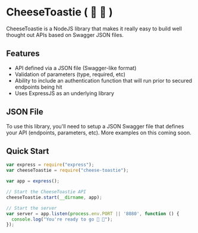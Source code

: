 # CheeseToastie ( 🧀 🍞 )
CheeseToastie is a NodeJS library that makes it really easy to build well thought out APIs based on Swagger JSON files.

## Features
* API defined via a JSON file (Swagger-like format)
* Validation of parameters (type, required, etc)
* Ability to include an authentication function that will run prior to secured endpoints being hit
* Uses ExpressJS as an underlying library

## JSON File
To use this library, you'll need to setup a JSON Swagger file that defines your API (endpoints, parameters, etc). More examples on this coming soon.

## Quick Start
```javascript
var express = require("express");
var cheeseToastie = require("cheese-toastie");

var app = express();

// Start the CheeseToastie API
cheeseToastie.start(__dirname, app);

// Start the server
var server = app.listen(process.env.PORT || '8080', function () {
  console.log("You're ready to go 🧀 🍞");
});

```
